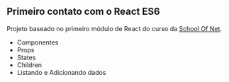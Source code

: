 ## Primeiro contato com o React ES6 

Projeto baseado no primeiro módulo de React do curso da [School Of Net](https://www.schoolofnet.com/curso-reactjs/).

- Componentes
- Props
- States
- Children
- Listando e Adicionando dados


